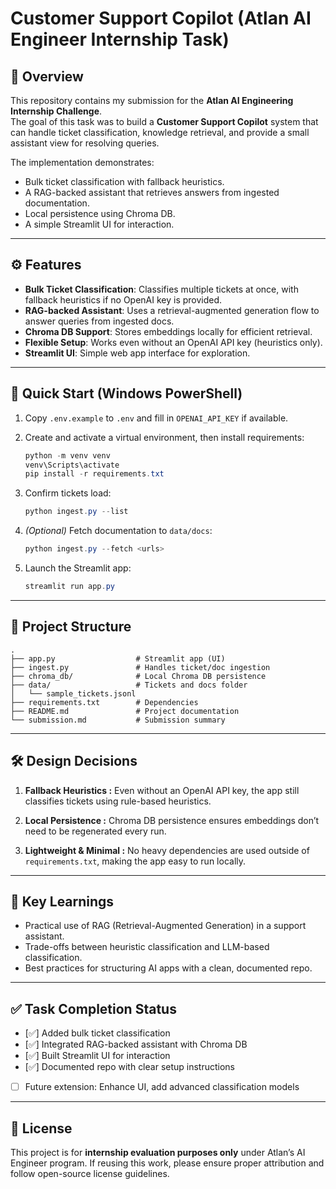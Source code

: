 # Customer Support Copilot (Atlan AI Engineer Internship Task)

## 📌 Overview
This repository contains my submission for the **Atlan AI Engineering Internship Challenge**.  
The goal of this task was to build a **Customer Support Copilot** system that can handle ticket classification, knowledge retrieval, and provide a small assistant view for resolving queries.

The implementation demonstrates:  
- Bulk ticket classification with fallback heuristics.  
- A RAG-backed assistant that retrieves answers from ingested documentation.  
- Local persistence using Chroma DB.  
- A simple Streamlit UI for interaction.

---

## ⚙️ Features
- **Bulk Ticket Classification**: Classifies multiple tickets at once, with fallback heuristics if no OpenAI key is provided.  
- **RAG-backed Assistant**: Uses a retrieval-augmented generation flow to answer queries from ingested docs.  
- **Chroma DB Support**: Stores embeddings locally for efficient retrieval.  
- **Flexible Setup**: Works even without an OpenAI API key (heuristics only).  
- **Streamlit UI**: Simple web app interface for exploration.

---

## 🚀 Quick Start (Windows PowerShell)

1. Copy `.env.example` to `.env` and fill in `OPENAI_API_KEY` if available.  
2. Create and activate a virtual environment, then install requirements:
   ```powershell
   python -m venv venv
   venv\Scripts\activate
   pip install -r requirements.txt
3. Confirm tickets load:

   ```powershell
   python ingest.py --list
   ```
4. *(Optional)* Fetch documentation to `data/docs`:

   ```powershell
   python ingest.py --fetch <urls>
   ```
5. Launch the Streamlit app:

   ```powershell
   streamlit run app.py
   ```

---

## 📂 Project Structure

```
.
├── app.py                  # Streamlit app (UI)
├── ingest.py               # Handles ticket/doc ingestion
├── chroma_db/              # Local Chroma DB persistence
├── data/                   # Tickets and docs folder
│   └── sample_tickets.jsonl
├── requirements.txt        # Dependencies
├── README.md               # Project documentation
└── submission.md           # Submission summary
```

---

## 🛠️ Design Decisions

1. **Fallback Heuristics :** 
   Even without an OpenAI API key, the app still classifies tickets using rule-based heuristics.

2. **Local Persistence :** 
   Chroma DB persistence ensures embeddings don’t need to be regenerated every run.

3. **Lightweight & Minimal :** 
   No heavy dependencies are used outside of `requirements.txt`, making the app easy to run locally.

---

## 🔑 Key Learnings

* Practical use of RAG (Retrieval-Augmented Generation) in a support assistant.
* Trade-offs between heuristic classification and LLM-based classification.
* Best practices for structuring AI apps with a clean, documented repo.

---

## ✅ Task Completion Status

* [✅] Added bulk ticket classification
* [✅] Integrated RAG-backed assistant with Chroma DB
* [✅] Built Streamlit UI for interaction
* [✅] Documented repo with clear setup instructions
* [ ] Future extension: Enhance UI, add advanced classification models

---

## 📜 License

This project is for **internship evaluation purposes only** under Atlan’s AI Engineer program.
If reusing this work, please ensure proper attribution and follow open-source license guidelines.


